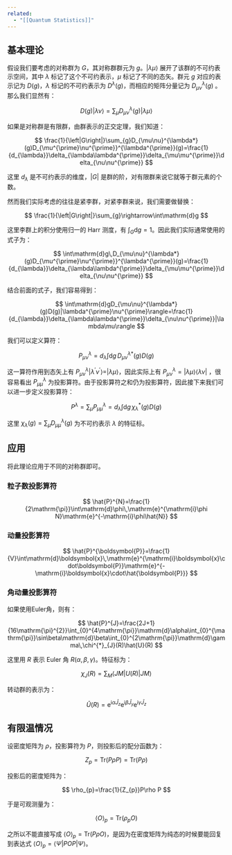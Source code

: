 ```yaml
---
related:
  - "[[Quantum Statistics]]"
---
```

## 基本理论

假设我们要考虑的对称群为 $G$，其对称群群元为 $g$。$|\lambda\mu\rangle$ 展开了该群的不可约表示空间，其中 $\lambda$ 标记了这个不可约表示，$\mu$ 标记了不同的态矢。群元 $g$ 对应的表示记为 $D (g)$，$\lambda$ 标记的不可约表示为 $D^{\lambda}(g)$，而相应的矩阵分量记为 $D_{\mu\nu}^{\lambda}(g)$ 。那么我们显然有：

$$
D(g)|\lambda\nu\rangle=\sum_{\mu}D_{\mu\nu}^{\lambda}(g)|\lambda\mu\rangle
$$

如果是对称群是有限群，由群表示的正交定理，我们知道：

$$
\frac{1}{\left|G\right|}\sum_{g}D_{\mu\nu}^{\lambda*}(g)D_{\mu^{\prime}\nu^{\prime}}^{\lambda^{\prime}}(g)=\frac{1}{d_{\lambda}}\delta_{\lambda\lambda^{\prime}}\delta_{\mu\mu^{\prime}}\delta_{\nu\nu^{\prime}}
$$

这里 $d_{\lambda}$ 是不可约表示的维度，$\left|G\right|$ 是群的阶，对有限群来说它就等于群元素的个数。

然而我们实际考虑的往往是紧李群，对紧李群来说，我们需要做替换：

$$
\frac{1}{\left|G\right|}\sum_{g}\rightarrow\int\mathrm{d}g
$$

这里李群上的积分使用归一的 Harr 测度，有 $\int_{G}\mathrm{d}g=1$。因此我们实际通常使用的式子为：

$$
\int\mathrm{d}g\,D_{\mu\nu}^{\lambda*}(g)D_{\mu^{\prime}\nu^{\prime}}^{\lambda^{\prime}}(g)=\frac{1}{d_{\lambda}}\delta_{\lambda\lambda^{\prime}}\delta_{\mu\mu^{\prime}}\delta_{\nu\nu^{\prime}}
$$

结合前面的式子，我们容易得到：

$$
\int\mathrm{d}gD_{\mu\nu}^{\lambda*}(g)D(g)|\lambda^{\prime}\nu^{\prime}\rangle=\frac{1}{d_{\lambda}}\delta_{\lambda\lambda^{\prime}}\delta_{\nu\nu^{\prime}}|\lambda\mu\rangle
$$

我们可以定义算符：

$$
P_{\mu\nu}^{\lambda}=d_{\lambda}\int\mathrm{d}g\,D_{\mu\nu}^{\lambda*}(g)D(g)
$$

这一算符作用到态矢上有 $P_{\mu\nu}^{\lambda}|\lambda^{\prime}\nu^{\prime}\rangle=|\lambda\mu\rangle$，因此实际上有 $P_{\mu\nu}^{\lambda}=|\lambda\mu\rangle\langle\lambda\nu|$ ，很容易看出 $P_{\mu\mu}^{\lambda}$ 为投影算符。由于投影算符之和仍为投影算符，因此接下来我们可以进一步定义投影算符：

$$
P^{\lambda}=\sum_{\mu}P_{\mu\mu}^{\lambda}=d_{\lambda}\int\mathrm{d}g\,\chi_{\lambda}^{*}(g)D(g)
$$

这里 $\chi_{\lambda}(g)=\sum_{\mu}D_{\mu\mu}^{\lambda}(g)$ 为不可约表示 $\lambda$ 的特征标。

## 应用

将此理论应用于不同的对称群即可。

### 粒子数投影算符

$$
\hat{P}^{N}=\frac{1}{2\mathrm{\pi}}\int\mathrm{d}\phi\,\mathrm{e}^{\mathrm{i}\phi N}\mathrm{e}^{-\mathrm{i}\phi\hat{N}}
$$

### 动量投影算符

$$
\hat{P}^{\boldsymbol{P}}=\frac{1}{V}\int\mathrm{d}\boldsymbol{x}\,\mathrm{e}^{\mathrm{i}\boldsymbol{x}\cdot\boldsymbol{P}}\mathrm{e}^{-\mathrm{i}\boldsymbol{x}\cdot\hat{\boldsymbol{P}}}
$$

### 角动量投影算符

如果使用Euler角，则有：

$$
\hat{P}^{J}=\frac{2J+1}{16\mathrm{\pi}^{2}}\int_{0}^{4\mathrm{\pi}}\mathrm{d}\alpha\int_{0}^{\mathrm{\pi}}\sin\beta\mathrm{d}\beta\int_{0}^{2\mathrm{\pi}}\mathrm{d}\gamma\,\chi^{*}_{J}(R)\hat{U}(R)
$$

这里用 $R$  表示 Euler 角 $R (\alpha,\beta,\gamma)$。特征标为：

$$
\chi_{J}(R)=\sum_{M}\langle JM|U(R)|JM\rangle
$$

转动群的表示为：

$$
\hat{U}(R)=\mathrm{e}^{\mathrm{i}\alpha \hat{J}_{z}}\mathrm{e}^{\mathrm{i}\beta \hat{J}_{y}}\mathrm{e}^{\mathrm{i}\gamma \hat{J}_{z}}
$$

## 有限温情况

设密度矩阵为 $\rho$，投影算符为 $P$，则投影后的配分函数为：

$$
Z_{p}=\mathop{\text{Tr}}(P\rho P)=\mathop{\text{Tr}}(P\rho)
$$

投影后的密度矩阵为：

$$
\rho_{p}=\frac{1}{Z_{p}}P\rho P
$$

于是可观测量为：

$$
\langle O\rangle_{p}=\mathop{\text{Tr}}(\rho_{p}O)
$$

之所以不能直接写成 $\langle O\rangle_{p}=\mathop{\text{Tr}}(P\rho O)$，是因为在密度矩阵为纯态的时候要能回复到表达式 $\langle O\rangle_{p}=\langle\Psi|POP|\Psi\rangle$。